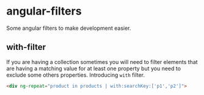 # angular-filters
Some angular filters to make development easier.

## with-filter
If you are having a collection sometimes you will need to filter elements that are having a matching value for at least one property but you need to exclude some others properties. Introducing `with` filter.

```html
<div ng-repeat="product in products | with:searchKey:['p1','p2']"> 
```

